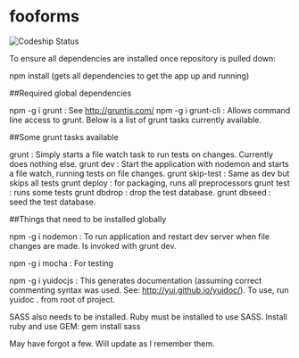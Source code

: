 fooforms
========

![Codeship Status](https://www.codeship.io/projects/277fd250-91cd-0131-0d5d-5afe5ff02d17/status)

To ensure all dependencies are installed once repository is pulled down:

npm install (gets all dependencies to get the app up and running)

##Required global dependencies

npm -g i grunt : See http://gruntjs.com/
npm -g i grunt-cli : Allows command line access to grunt. Below is a list of grunt tasks currently available.

##Some grunt tasks available

grunt : Simply starts a file watch task to run tests on changes. Currently does nothing else.
grunt dev : Start the application with nodemon and starts a file watch, running tests on file changes.
grunt skip-test : Same as dev but skips all tests
grunt deploy : for packaging, runs all preprocessors
grunt test : runs some tests
grunt dbdrop : drop the test database.
grunt dbseed : seed the test database.

##Things that need to be installed globally

npm -g i nodemon : To run application and restart dev server when file changes are made. Is invoked with grunt dev.

npm -g i mocha : For testing

npm -g i yuidocjs : This generates documentation (assuming correct commenting syntax was used. See: http://yui.github.io/yuidoc/). To use, run yuidoc . from root of project.

SASS also needs to be installed. Ruby must be installed to use SASS.
Install ruby and use GEM: gem install sass

May have forgot a few. Will update as I remember them.
